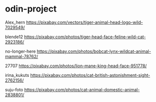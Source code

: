# odin-project



Alex_hern
https://pixabay.com/vectors/tiger-animal-head-logo-wild-7029549/

blende12
https://pixabay.com/photos/tiger-head-face-feline-wild-cat-2923186/

no-longer-here
https://pixabay.com/photos/bobcat-lynx-wildcat-animal-mammal-78762/

27707
https://pixabay.com/photos/lion-mane-king-head-face-951778/

irina_kukuts
https://pixabay.com/photos/cat-british-astonishment-sight-2762156/

suju-foto
https://pixabay.com/photos/cat-animal-domestic-animal-2838801/